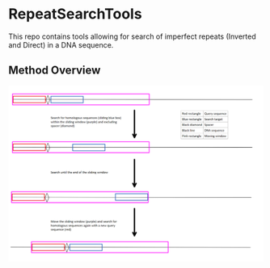 # RepeatSearchTools
This repo contains tools allowing for search of imperfect repeats (Inverted and Direct) in a DNA sequence.

## Method Overview

![](https://github.com/tvarovski/RepeatSearchTools/blob/main/method_overview.png)

